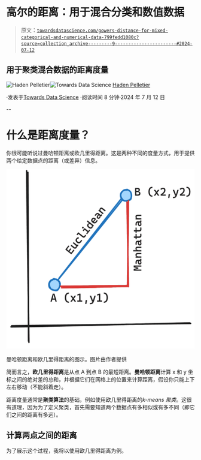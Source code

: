 # 高尔的距离：用于混合分类和数值数据

> 原文：[`towardsdatascience.com/gowers-distance-for-mixed-categorical-and-numerical-data-799fedd1080c?source=collection_archive---------9-----------------------#2024-07-12`](https://towardsdatascience.com/gowers-distance-for-mixed-categorical-and-numerical-data-799fedd1080c?source=collection_archive---------9-----------------------#2024-07-12)

## 用于聚类混合数据的距离度量

[](https://medium.com/@pelletierhaden?source=post_page---byline--799fedd1080c--------------------------------)![Haden Pelletier](https://medium.com/@pelletierhaden?source=post_page---byline--799fedd1080c--------------------------------)[](https://towardsdatascience.com/?source=post_page---byline--799fedd1080c--------------------------------)![Towards Data Science](https://towardsdatascience.com/?source=post_page---byline--799fedd1080c--------------------------------) [Haden Pelletier](https://medium.com/@pelletierhaden?source=post_page---byline--799fedd1080c--------------------------------)

·发表于[Towards Data Science](https://towardsdatascience.com/?source=post_page---byline--799fedd1080c--------------------------------) ·阅读时间 8 分钟·2024 年 7 月 12 日

--

# 什么是距离度量？

你很可能听说过曼哈顿距离或欧几里得距离。这是两种不同的度量方式，用于提供两个给定数据点的距离（或差异）信息。

![](img/8c352a266faf7e7cf49c742022e2737c.png)

曼哈顿距离和欧几里得距离的图示。图片由作者提供

简而言之，**欧几里得距离**是从点 A 到点 B 的最短距离。**曼哈顿距离**计算 x 和 y 坐标之间的绝对差的总和，并根据它们在网格上的位置来计算距离，假设你只能上下左右移动（不能斜着走）。

距离度量通常是**聚类算法**的基础，例如使用欧几里得距离的*k-means 聚类*。这很有道理，因为为了定义聚类，首先需要知道两个数据点有多相似或有多不同（即它们之间的距离有多远）。

## 计算两点之间的距离

为了展示这个过程，我将以使用欧几里得距离为例。
